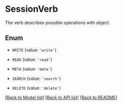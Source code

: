 # SessionVerb

The verb describes possible operations with object.

## Enum

* `WRITE` (value: `'write'`)

* `READ` (value: `'read'`)

* `META` (value: `'meta'`)

* `SEARCH` (value: `'search'`)

* `DELETE` (value: `'delete'`)

[[Back to Model list]](../README.md#documentation-for-models) [[Back to API list]](../README.md#documentation-for-api-endpoints) [[Back to README]](../README.md)


